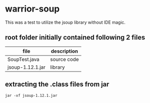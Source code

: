 # warrior-soup

This was a test to utilize the jsoup library without IDE magic.

## root folder initially contained following 2 files

file | description
------------- | ----------
SoupTest.java | source code
jsoup-1.12.1.jar | library

## extracting the .class files from jar

```jar -xf jsoup-1.12.1.jar```
